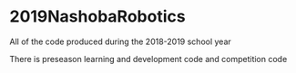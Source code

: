 # 2019NashobaRobotics
All of the code produced during the 2018-2019 school year

There is preseason learning and development code and competition code
